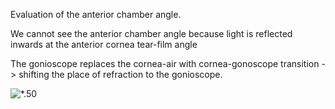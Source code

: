 Evaluation of the anterior chamber angle.
 
We cannot see the anterior chamber angle because light is reflected inwards at the anterior cornea tear-film angle
 
The gonioscope replaces the cornea-air with cornea-gonoscope transition -> shifting the place of refraction to the gonioscope.

![*.50 ](Exported%20image%2020240525074905-0.png)